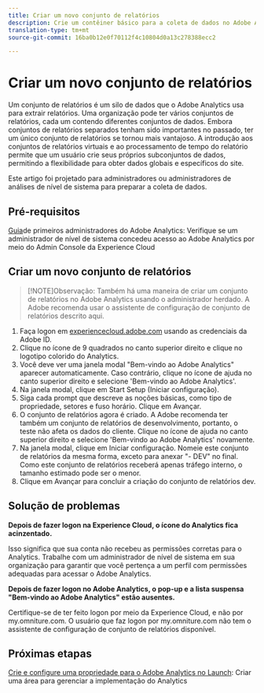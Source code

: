 ```yaml
---
title: Criar um novo conjunto de relatórios
description: Crie um contêiner básico para a coleta de dados no Adobe Analytics.
translation-type: tm+mt
source-git-commit: 16ba0b12e0f70112f4c10804d0a13c278388ecc2

---
```



# Criar um novo conjunto de relatórios

Um conjunto de relatórios é um silo de dados que o Adobe Analytics usa para extrair relatórios. Uma organização pode ter vários conjuntos de relatórios, cada um contendo diferentes conjuntos de dados. Embora conjuntos de relatórios separados tenham sido importantes no passado, ter um único conjunto de relatórios se tornou mais vantajoso. A introdução aos conjuntos de relatórios virtuais e ao processamento de tempo do relatório permite que um usuário crie seus próprios subconjuntos de dados, permitindo a flexibilidade para obter dados globais e específicos do site.

Este artigo foi projetado para administradores ou administradores de análises de nível de sistema para preparar a coleta de dados.

## Pré-requisitos

[Guia](first-admin-guide.md)de primeiros administradores do Adobe Analytics: Verifique se um administrador de nível de sistema concedeu acesso ao Adobe Analytics por meio do Admin Console da Experience Cloud

## Criar um novo conjunto de relatórios

> [!NOTE]Observação: Também há uma maneira de criar um conjunto de relatórios no Adobe Analytics usando o administrador herdado. A Adobe recomenda usar o assistente de configuração de conjunto de relatórios descrito aqui.

1. Faça logon em [experiencecloud.adobe.com](https://experiencecloud.adobe.com) usando as credenciais da Adobe ID.
1. Clique no ícone de 9 quadrados no canto superior direito e clique no logotipo colorido do Analytics.
1. Você deve ver uma janela modal "Bem-vindo ao Adobe Analytics" aparecer automaticamente. Caso contrário, clique no ícone de ajuda no canto superior direito e selecione 'Bem-vindo ao Adobe Analytics'.
1. Na janela modal, clique em Start Setup (Iniciar configuração).
1. Siga cada prompt que descreve as noções básicas, como tipo de propriedade, setores e fuso horário. Clique em Avançar.
1. O conjunto de relatórios agora é criado. A Adobe recomenda ter também um conjunto de relatórios de desenvolvimento, portanto, o teste não afeta os dados do cliente. Clique no ícone de ajuda no canto superior direito e selecione 'Bem-vindo ao Adobe Analytics' novamente.
1. Na janela modal, clique em Iniciar configuração.
Nomeie este conjunto de relatórios da mesma forma, exceto para anexar "- DEV" no final. Como este conjunto de relatórios receberá apenas tráfego interno, o tamanho estimado pode ser o menor.
1. Clique em Avançar para concluir a criação do conjunto de relatórios dev.

## Solução de problemas

**Depois de fazer logon na Experience Cloud, o ícone do Analytics fica acinzentado.**

Isso significa que sua conta não recebeu as permissões corretas para o Analytics. Trabalhe com um administrador de nível de sistema em sua organização para garantir que você pertença a um perfil com permissões adequadas para acessar o Adobe Analytics.

**Depois de fazer logon no Adobe Analytics, o pop-up e a lista suspensa "Bem-vindo ao Adobe Analytics" estão ausentes.**

Certifique-se de ter feito logon por meio da Experience Cloud, e não por my.omniture.com. O usuário que faz logon por my.omniture.com não tem o assistente de configuração de conjunto de relatórios disponível.

## Próximas etapas

[Crie e configure uma propriedade para o Adobe Analytics no Launch](/help/implement/implement-with-launch/create-analytics-property.md): Criar uma área para gerenciar a implementação do Analytics
